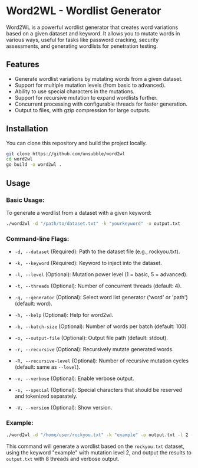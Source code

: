 # Word2WL - Wordlist Generator

Word2WL is a powerful wordlist generator that creates word variations based on a given dataset and keyword. It allows you to mutate words in various ways, useful for tasks like password cracking, security assessments, and generating wordlists for penetration testing.

## Features

- Generate wordlist variations by mutating words from a given dataset.
- Support for multiple mutation levels (from basic to advanced).
- Ability to use special characters in the mutations.
- Support for recursive mutation to expand wordlists further.
- Concurrent processing with configurable threads for faster generation.
- Output to files, with gzip compression for large outputs.

## Installation

You can clone this repository and build the project locally.

```bash
git clone https://github.com/unsubble/word2wl
cd word2wl
go build -o word2wl .
```

## Usage

### Basic Usage:

To generate a wordlist from a dataset with a given keyword:
```bash
./word2wl -d "/path/to/dataset.txt" -k "yourkeyword" -o output.txt
```
### Command-line Flags:

- `-d, --dataset` (Required): Path to the dataset file (e.g., rockyou.txt).
    
- `-k, --keyword` (Required): Keyword to inject into the dataset.
    
- `-l, --level` (Optional): Mutation power level (1 = basic, 5 = advanced).
    
- `-t, --threads` (Optional): Number of concurrent threads (default: 4).

- `-g, --generator` (Optional): Select word list generator ('word' or 'path') (default: word).

- `-h, --help` (Optional): Help for word2wl.
    
- `-b, --batch-size` (Optional): Number of words per batch (default: 100).
    
- `-o, --output-file` (Optional): Output file path (default: stdout).
    
- `-r, --recursive` (Optional): Recursively mutate generated words.
    
- `-R, --recursive-level` (Optional): Number of recursive mutation cycles (default: same as `--level`).
    
- `-v, --verbose` (Optional): Enable verbose output.
    
- `-s, --special` (Optional): Special characters that should be reserved and tokenized separately.

- `-V, --version` (Optional): Show version.
    

### Example:
```bash
./word2wl -d "/home/user/rockyou.txt" -k "example" -o output.txt -l 2 -t 8 -v
```

This command will generate a wordlist based on the `rockyou.txt` dataset, using the keyword "example" with mutation level 2, and output the results to `output.txt` with 8 threads and verbose output.
